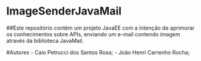 # ImageSenderJavaMail

##Este repositório contém um projeto JavaEE com a intenção de aprimorar os conhecimentos sobre APIs, enviando um e-mail contendo imagem através da biblioteca JavaMail.

#Autores
    - Caio Petrucci dos Santos Rosa;
    - João Henri Carrenho Rocha;
